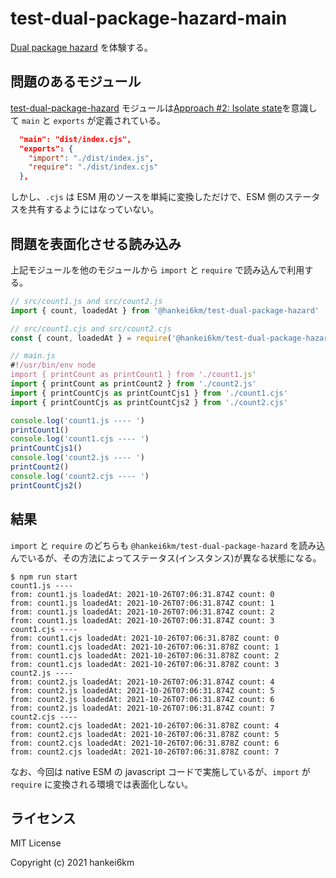 # test-dual-package-hazard-main

[Dual package hazard](https://nodejs.org/api/packages.html#dual-package-hazard) を体験する。

## 問題のあるモジュール

[test-dual-package-hazard](https://github.com/hankei6km/test-dual-package-hazard) モジュールは[Approach #2: Isolate state](https://nodejs.org/api/packages.html#approach-2-isolate-state)を意識して `main` と `exports` が定義されている。

```json
  "main": "dist/index.cjs",
  "exports": {
    "import": "./dist/index.js",
    "require": "./dist/index.cjs"
  },
```

しかし、`.cjs` は ESM 用のソースを単純に変換しただけで、ESM 側のステータスを共有するようにはなっていない。

## 問題を表面化させる読み込み

上記モジュールを他のモジュールから `import` と `require` で読み込んで利用する。

```javascript
// src/count1.js and src/count2.js
import { count, loadedAt } from '@hankei6km/test-dual-package-hazard'
```

```javascript
// src/count1.cjs and src/count2.cjs
const { count, loadedAt } = require('@hankei6km/test-dual-package-hazard')
```

```javascript
// main.js
#!/usr/bin/env node
import { printCount as printCount1 } from './count1.js'
import { printCount as printCount2 } from './count2.js'
import { printCountCjs as printCountCjs1 } from './count1.cjs'
import { printCountCjs as printCountCjs2 } from './count2.cjs'

console.log('count1.js ---- ')
printCount1()
console.log('count1.cjs ---- ')
printCountCjs1()
console.log('count2.js ---- ')
printCount2()
console.log('count2.cjs ---- ')
printCountCjs2()
```

## 結果

`import` と `require` のどちらも `@hankei6km/test-dual-package-hazard` を読み込んでいるが、その方法によってステータス(インスタンス)が異なる状態になる。


```console
$ npm run start
count1.js ---- 
from: count1.js loadedAt: 2021-10-26T07:06:31.874Z count: 0
from: count1.js loadedAt: 2021-10-26T07:06:31.874Z count: 1
from: count1.js loadedAt: 2021-10-26T07:06:31.874Z count: 2
from: count1.js loadedAt: 2021-10-26T07:06:31.874Z count: 3
count1.cjs ---- 
from: count1.cjs loadedAt: 2021-10-26T07:06:31.878Z count: 0
from: count1.cjs loadedAt: 2021-10-26T07:06:31.878Z count: 1
from: count1.cjs loadedAt: 2021-10-26T07:06:31.878Z count: 2
from: count1.cjs loadedAt: 2021-10-26T07:06:31.878Z count: 3
count2.js ---- 
from: count2.js loadedAt: 2021-10-26T07:06:31.874Z count: 4
from: count2.js loadedAt: 2021-10-26T07:06:31.874Z count: 5
from: count2.js loadedAt: 2021-10-26T07:06:31.874Z count: 6
from: count2.js loadedAt: 2021-10-26T07:06:31.874Z count: 7
count2.cjs ---- 
from: count2.cjs loadedAt: 2021-10-26T07:06:31.878Z count: 4
from: count2.cjs loadedAt: 2021-10-26T07:06:31.878Z count: 5
from: count2.cjs loadedAt: 2021-10-26T07:06:31.878Z count: 6
from: count2.cjs loadedAt: 2021-10-26T07:06:31.878Z count: 7
```

なお、今回は native ESM の javascript コードで実施しているが、`import` が `require` に変換される環境では表面化しない。


## ライセンス

MIT License

Copyright (c) 2021 hankei6km

